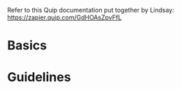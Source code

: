 Refer to this Quip documentation put together by Lindsay: https://zapier.quip.com/GdHOAsZpvFfL

# Basics

# Guidelines

